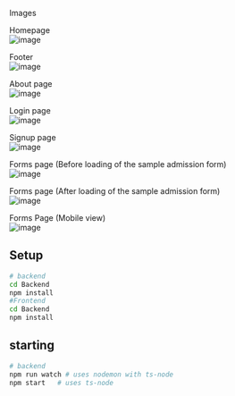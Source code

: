 
  
Images  
  
Homepage  
![image](https://user-images.githubusercontent.com/91786927/203784685-96744b6f-94c0-466b-85d4-2d2beb6fce48.png)  
  
Footer  
![image](https://user-images.githubusercontent.com/91786927/203784734-735fee98-e490-4a3a-9358-fa47dd28bc42.png)  
  
About page  
![image](https://user-images.githubusercontent.com/91786927/203784815-c4995221-9d11-4c7f-91b9-fa8eb08b18c8.png)  
  
Login page  
![image](https://user-images.githubusercontent.com/91786927/203784957-f6e642d0-92aa-409b-9a20-050bff8d5b5f.png)  
  
Signup page  
![image](https://user-images.githubusercontent.com/91786927/203785053-8005c927-8b7b-4c7a-b5a1-d5cf57498f24.png)  
  
Forms page (Before loading of the sample admission form)  
![image](https://user-images.githubusercontent.com/91786927/203785225-abf36313-b325-4b9b-a98a-51e8f83705a3.png)  
  
Forms page (After loading of the sample admission form)  
![image](https://user-images.githubusercontent.com/91786927/203785468-28448450-c8d2-430b-9096-0baa409748f0.png)  
  
Forms Page (Mobile view)  
![image](https://user-images.githubusercontent.com/91786927/203785793-e3ff8eaa-0781-4224-93c0-5d13bc9f7323.png)  
  
  ## Setup
  
```bash
# backend
cd Backend
npm install
#Frontend
cd Backend
npm install
```

## starting

```bash
# backend
npm run watch # uses nodemon with ts-node
npm start  	# uses ts-node
```
